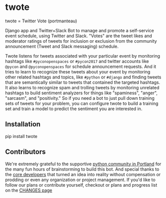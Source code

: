 # twote

twote = Twitter Vote (portmanteau)

Django app and Twitter+Slack Bot to manage and promote a self-service event schedule, using Twitter and Slack. "Votes" are the tweet likes and moderator ratings of tweets for inclusion or exclusion from the community announcement (Tweet and Slack messaging) schedule.

Twote listens for tweets associated with your particular event by monitoring hashtags like `#pyconopenspaces` or `#pycon2017` and twitter accounts like `@pycon` and `@pyconopenspaces` for schedule announcement requests. And it tries to learn to recognize these tweets about your event by monitoring other related hashtags and topics, like `#python` or `#django` and finding tweets that are semantically similar to tweets that contained the targeted hashtags. It also learns to recognize spam and trolling tweets by monitoring unrelated hashtags to build sentiment analyzers for things like "spaminess", "anger", "sarcasm", and "positivity."  So if you need a bot to just pull down training sets of tweets for your problem, you can configure twote to build a training set and train a model to predict the sentiment you are interested in. 

## Installation

pip install twote

## Contributors

We're extremely grateful to the supportive [python community in Portland](https://pdxpython.org/) for the many fun hours of brainstorming to build this bot. And special thanks to the [core developers](AUTHORS.md) that turned an idea into reality without compensation or prodding or even any organization or project management. If you'd like to follow our plans or contribute yourself, checkout or plans and progress list on the [CHANGES page](CHANGES.md)